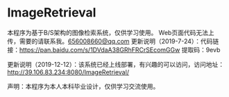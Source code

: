 # ImageRetrieval
本程序为基于B/S架构的图像检索系统，仅供学习使用。
Web页面代码无法上传，需要的请联系我。656008660@qq.com
更新说明（2019-7-24）：代码链接：https://pan.baidu.com/s/1DVdaA38GRhFRCrSEcomGGw  提取码：9evb 

更新说明（2019-12-12）：该系统已经上线部署，有兴趣的可以访问，访问地址：http://39.106.83.234:8080/ImageRetrieval/

声明：本程序为本人本科毕业设计，仅供学习交流使用。
